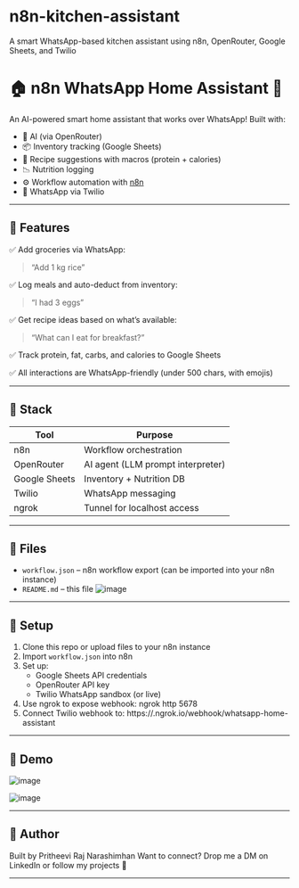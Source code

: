 # n8n-kitchen-assistant
A smart WhatsApp-based kitchen assistant using n8n, OpenRouter, Google Sheets, and Twilio
# 🏠 n8n WhatsApp Home Assistant 🤖

An AI-powered smart home assistant that works over WhatsApp! Built with:

- 🧠 AI (via OpenRouter)
- 📦 Inventory tracking (Google Sheets)
- 🍳 Recipe suggestions with macros (protein + calories)
- 📉 Nutrition logging
- ⚙️ Workflow automation with [n8n](https://n8n.io)
- 📲 WhatsApp via Twilio

---

## 🔧 Features

✅ Add groceries via WhatsApp:  
> “Add 1 kg rice”

✅ Log meals and auto-deduct from inventory:  
> “I had 3 eggs”

✅ Get recipe ideas based on what’s available:  
> “What can I eat for breakfast?”

✅ Track protein, fat, carbs, and calories to Google Sheets

✅ All interactions are WhatsApp-friendly (under 500 chars, with emojis)

---

## 🧠 Stack

| Tool         | Purpose                          |
|--------------|----------------------------------|
| n8n          | Workflow orchestration           |
| OpenRouter   | AI agent (LLM prompt interpreter)|
| Google Sheets| Inventory + Nutrition DB         |
| Twilio       | WhatsApp messaging               |
| ngrok        | Tunnel for localhost access      |

---

## 📁 Files

- `workflow.json` – n8n workflow export (can be imported into your n8n instance)
- `README.md` – this file
![image](https://github.com/user-attachments/assets/c9c7b63d-abdc-4354-80e2-986fdc80c6f3)


---

## 🚀 Setup

1. Clone this repo or upload files to your n8n instance
2. Import `workflow.json` into n8n
3. Set up:
   - Google Sheets API credentials
   - OpenRouter API key
   - Twilio WhatsApp sandbox (or live)
4. Use ngrok to expose webhook:
ngrok http 5678
5. Connect Twilio webhook to:
https://<your-ngrok-subdomain>.ngrok.io/webhook/whatsapp-home-assistant


---

## 📸 Demo
![image](https://github.com/user-attachments/assets/528aaf04-9a13-4cc1-8aee-c50fd2e707a9)

![image](https://github.com/user-attachments/assets/734851c3-4c58-4e2f-9285-545412977c04)


---

## 🙌 Author

Built by Pritheevi Raj Narashimhan
Want to connect? Drop me a DM on LinkedIn or follow my projects 🚀

---

